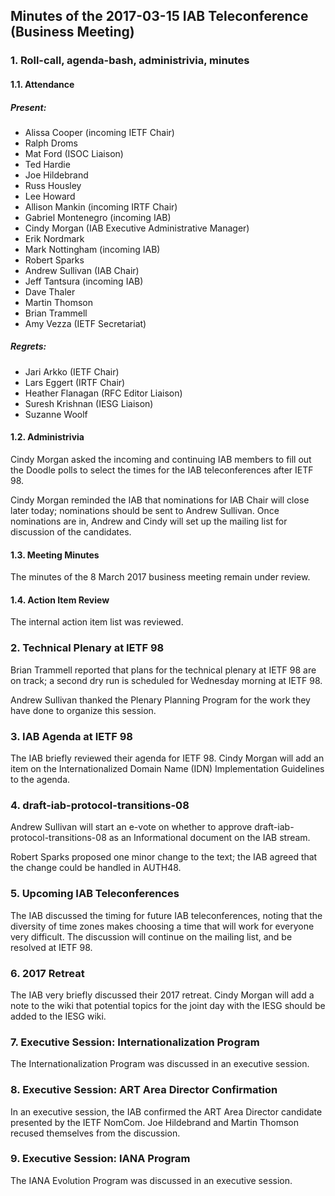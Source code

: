 
Minutes of the 2017-03-15 IAB Teleconference (Business Meeting)
---------------------------------------------------------------


### 1. Roll-call, agenda-bash, administrivia, minutes


#### 1.1. Attendance


##### Present:


* Alissa Cooper (incoming IETF Chair)
* Ralph Droms
* Mat Ford (ISOC Liaison)
* Ted Hardie
* Joe Hildebrand
* Russ Housley
* Lee Howard
* Allison Mankin (incoming IRTF Chair)
* Gabriel Montenegro (incoming IAB)
* Cindy Morgan (IAB Executive Administrative Manager)
* Erik Nordmark
* Mark Nottingham (incoming IAB)
* Robert Sparks
* Andrew Sullivan (IAB Chair)
* Jeff Tantsura (incoming IAB)
* Dave Thaler
* Martin Thomson
* Brian Trammell
* Amy Vezza (IETF Secretariat)


##### Regrets:


* Jari Arkko (IETF Chair)
* Lars Eggert (IRTF Chair)
* Heather Flanagan (RFC Editor Liaison)
* Suresh Krishnan (IESG Liaison)
* Suzanne Woolf


#### 1.2. Administrivia


Cindy Morgan asked the incoming and continuing IAB members to fill out the Doodle polls to select the times for the IAB teleconferences after IETF 98.


Cindy Morgan reminded the IAB that nominations for IAB Chair will close later today; nominations should be sent to Andrew Sullivan. Once nominations are in, Andrew and Cindy will set up the mailing list for discussion of the candidates.


#### 1.3. Meeting Minutes


The minutes of the 8 March 2017 business meeting remain under review.


#### 1.4. Action Item Review


The internal action item list was reviewed.


### 2. Technical Plenary at IETF 98


Brian Trammell reported that plans for the technical plenary at IETF 98 are on track; a second dry run is scheduled for Wednesday morning at IETF 98.


Andrew Sullivan thanked the Plenary Planning Program for the work they have done to organize this session.


### 3. IAB Agenda at IETF 98


The IAB briefly reviewed their agenda for IETF 98. Cindy Morgan will add an item on the Internationalized Domain Name (IDN) Implementation Guidelines to the agenda.


### 4. draft-iab-protocol-transitions-08


Andrew Sullivan will start an e-vote on whether to approve draft-iab-protocol-transitions-08 as an Informational document on the IAB stream.


Robert Sparks proposed one minor change to the text; the IAB agreed that the change could be handled in AUTH48.


### 5. Upcoming IAB Teleconferences


The IAB discussed the timing for future IAB teleconferences, noting that the diversity of time zones makes choosing a time that will work for everyone very difficult. The discussion will continue on the mailing list, and be resolved at IETF 98.


### 6. 2017 Retreat


The IAB very briefly discussed their 2017 retreat. Cindy Morgan will add a note to the wiki that potential topics for the joint day with the IESG should be added to the IESG wiki.


### 7. Executive Session: Internationalization Program


The Internationalization Program was discussed in an executive session.


### 8. Executive Session: ART Area Director Confirmation


In an executive session, the IAB confirmed the ART Area Director candidate presented by the IETF NomCom. Joe Hildebrand and Martin Thomson recused themselves from the discussion.


### 9. Executive Session: IANA Program


The IANA Evolution Program was discussed in an executive session.



